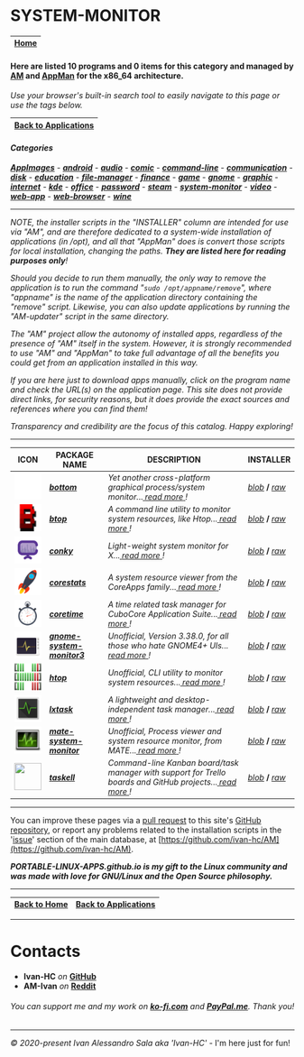 # SYSTEM-MONITOR

| [Home](https://portable-linux-apps.github.io/) |
| --- |

#### Here are listed **10** programs and **0** items for this category and managed by [AM](https://github.com/ivan-hc/AM) 	and [AppMan](https://github.com/ivan-hc/AppMan) for the x86_64 architecture.

*Use your browser's built-in search tool to easily navigate to this page or use the tags below.*


| [Back to Applications](https://portable-linux-apps.github.io/apps.html) |
| --- |


#### *Categories*

***[AppImages](https://portable-linux-apps.github.io/appimages.html)*** 		 - ***[android](https://portable-linux-apps.github.io/android.html)*** - ***[audio](https://portable-linux-apps.github.io/audio.html)*** - ***[comic](https://portable-linux-apps.github.io/comic.html)*** - ***[command-line](https://portable-linux-apps.github.io/command-line.html)*** - ***[communication](https://portable-linux-apps.github.io/communication.html)*** - ***[disk](https://portable-linux-apps.github.io/disk.html)*** - ***[education](https://portable-linux-apps.github.io/education.html)*** - ***[file-manager](https://portable-linux-apps.github.io/file-manager.html)*** - ***[finance](https://portable-linux-apps.github.io/finance.html)*** - ***[game](https://portable-linux-apps.github.io/game.html)*** - ***[gnome](https://portable-linux-apps.github.io/gnome.html)*** - ***[graphic](https://portable-linux-apps.github.io/graphic.html)*** - ***[internet](https://portable-linux-apps.github.io/internet.html)*** - ***[kde](https://portable-linux-apps.github.io/kde.html)*** - ***[office](https://portable-linux-apps.github.io/office.html)*** - ***[password](https://portable-linux-apps.github.io/password.html)*** - ***[steam](https://portable-linux-apps.github.io/steam.html)*** - ***[system-monitor](https://portable-linux-apps.github.io/system-monitor.html)*** - ***[video](https://portable-linux-apps.github.io/video.html)*** - ***[web-app](https://portable-linux-apps.github.io/web-app.html)*** - ***[web-browser](https://portable-linux-apps.github.io/web-browser.html)*** - ***[wine](https://portable-linux-apps.github.io/wine.html)***

-----------------

*NOTE, the installer scripts in the "INSTALLER" column are intended for use via "AM", and are therefore dedicated to a system-wide 	installation of applications (in /opt), and all that "AppMan" does is convert those scripts for local installation, changing the paths. 	**They are listed here for reading purposes only**!*

*Should you decide to run them manually, the only way to remove the application is to run 	the command "`sudo /opt/appname/remove`", where "appname" is the name of the application directory containing the "remove" script. 	Likewise, you can also update applications by running the "AM-updater" script in the same directory.*

*The "AM" project allow the autonomy of installed apps, regardless of the presence of "AM" itself in the system. However, it is strongly 	recommended to use "AM" and "AppMan" to take full advantage of all the benefits you could get from an application installed in this way.*

*If you are here just to download apps manually, click on the program name and check the URL(s) on the application page. This site does not 	provide direct links, for security reasons, but it does provide the exact sources and references where you can find them!*

*Transparency and credibility are the focus of this catalog. Happy exploring!*

-----------------

| ICON | PACKAGE NAME | DESCRIPTION | INSTALLER |
| --- | --- | --- | --- |
| <img src="icons/bottom.png" width="48" height="48"> | [***bottom***](apps/bottom.md) | *Yet another cross-platform graphical process/system monitor.*..[ *read more* ](apps/bottom.md)*!* | [*blob*](https://github.com/ivan-hc/AM/blob/main/programs/x86_64/bottom) **/** [*raw*](https://raw.githubusercontent.com/ivan-hc/AM/main/programs/x86_64/bottom) |
| <img src="icons/btop.png" width="48" height="48"> | [***btop***](apps/btop.md) | *A command line utility to monitor system resources, like Htop.*..[ *read more* ](apps/btop.md)*!* | [*blob*](https://github.com/ivan-hc/AM/blob/main/programs/x86_64/btop) **/** [*raw*](https://raw.githubusercontent.com/ivan-hc/AM/main/programs/x86_64/btop) |
| <img src="icons/conky.png" width="48" height="48"> | [***conky***](apps/conky.md) | *Light-weight system monitor for X.*..[ *read more* ](apps/conky.md)*!* | [*blob*](https://github.com/ivan-hc/AM/blob/main/programs/x86_64/conky) **/** [*raw*](https://raw.githubusercontent.com/ivan-hc/AM/main/programs/x86_64/conky) |
| <img src="icons/corestats.png" width="48" height="48"> | [***corestats***](apps/corestats.md) | *A system resource viewer from the CoreApps family.*..[ *read more* ](apps/corestats.md)*!* | [*blob*](https://github.com/ivan-hc/AM/blob/main/programs/x86_64/corestats) **/** [*raw*](https://raw.githubusercontent.com/ivan-hc/AM/main/programs/x86_64/corestats) |
| <img src="icons/coretime.png" width="48" height="48"> | [***coretime***](apps/coretime.md) | *A time related task manager for CuboCore Application Suite.*..[ *read more* ](apps/coretime.md)*!* | [*blob*](https://github.com/ivan-hc/AM/blob/main/programs/x86_64/coretime) **/** [*raw*](https://raw.githubusercontent.com/ivan-hc/AM/main/programs/x86_64/coretime) |
| <img src="icons/gnome-system-monitor3.png" width="48" height="48"> | [***gnome-system-monitor3***](apps/gnome-system-monitor3.md) | *Unofficial, Version 3.38.0, for all those who hate GNOME4+ UIs.*..[ *read more* ](apps/gnome-system-monitor3.md)*!* | [*blob*](https://github.com/ivan-hc/AM/blob/main/programs/x86_64/gnome-system-monitor3) **/** [*raw*](https://raw.githubusercontent.com/ivan-hc/AM/main/programs/x86_64/gnome-system-monitor3) |
| <img src="icons/htop.png" width="48" height="48"> | [***htop***](apps/htop.md) | *Unofficial, CLI utility to monitor system resources.*..[ *read more* ](apps/htop.md)*!* | [*blob*](https://github.com/ivan-hc/AM/blob/main/programs/x86_64/htop) **/** [*raw*](https://raw.githubusercontent.com/ivan-hc/AM/main/programs/x86_64/htop) |
| <img src="icons/lxtask.png" width="48" height="48"> | [***lxtask***](apps/lxtask.md) | *A lightweight and desktop-independent task manager.*..[ *read more* ](apps/lxtask.md)*!* | [*blob*](https://github.com/ivan-hc/AM/blob/main/programs/x86_64/lxtask) **/** [*raw*](https://raw.githubusercontent.com/ivan-hc/AM/main/programs/x86_64/lxtask) |
| <img src="icons/mate-system-monitor.png" width="48" height="48"> | [***mate-system-monitor***](apps/mate-system-monitor.md) | *Unofficial, Process viewer and system resource monitor, from MATE.*..[ *read more* ](apps/mate-system-monitor.md)*!* | [*blob*](https://github.com/ivan-hc/AM/blob/main/programs/x86_64/mate-system-monitor) **/** [*raw*](https://raw.githubusercontent.com/ivan-hc/AM/main/programs/x86_64/mate-system-monitor) |
| <img src="icons/taskell.png" width="48" height="48"> | [***taskell***](apps/taskell.md) | *Command-line Kanban board/task manager with support for Trello boards and GitHub projects.*..[ *read more* ](apps/taskell.md)*!* | [*blob*](https://github.com/ivan-hc/AM/blob/main/programs/x86_64/taskell) **/** [*raw*](https://raw.githubusercontent.com/ivan-hc/AM/main/programs/x86_64/taskell) |


---

You can improve these pages via a [pull request](https://github.com/Portable-Linux-Apps/Portable-Linux-Apps.github.io/pulls) 	to this site's [GitHub repository](https://github.com/Portable-Linux-Apps/Portable-Linux-Apps.github.io),  	or report any problems related to the installation scripts in the '[issue](https://github.com/ivan-hc/AM/issues)' 	section of the main database, at [https://github.com/ivan-hc/AM](https://github.com/ivan-hc/AM).

***PORTABLE-LINUX-APPS.github.io is my gift to the Linux community and was made with love for GNU/Linux and the Open Source philosophy.***

---

| [Back to Home](https://portable-linux-apps.github.io/) | [Back to Applications](https://portable-linux-apps.github.io/apps.html)
| --- | --- |

--------

# Contacts
- **Ivan-HC** *on* [**GitHub**](https://github.com/ivan-hc)
- **AM-Ivan** *on* [**Reddit**](https://www.reddit.com/u/am-ivan)

###### *You can support me and my work on [**ko-fi.com**](https://ko-fi.com/IvanAlexHC) and 	[**PayPal.me**](https://paypal.me/IvanAlexHC). Thank you!*

--------

*© 2020-present Ivan Alessandro Sala aka 'Ivan-HC'* - I'm here just for fun!


